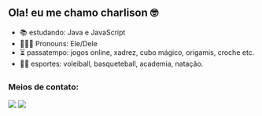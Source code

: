 ## Ola! eu me chamo charlison 🤓



- 📚 estudando: Java e JavaScript
- 👨🏻‍💻 Pronouns: Ele/Dele
- ⏳ passatempo: jogos online, xadrez, cubo mágico, origamis, croche etc.
- 🏋🏼 esportes: voleiball, basqueteball, academia, natação.
##
<h3 align="left">Meios de contato:</h3>
<div>
<a href="https://instagram.com/charli_181_" target="_blank"><img src="https://img.shields.io/badge/-Instagram-%23E4405F?style=for-the-badge&logo=instagram&logoColor=white" target="_blank"></a>
<a href = "mailto:francisco.charlison09@aluno.ifce.edu.br"><img src="https://img.shields.io/badge/-Gmail-%23333?style=for-the-badge&logo=gmail&logoColor=white" target="_blank"></a>
</div>
